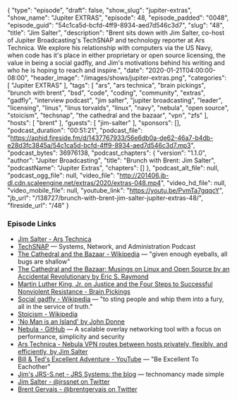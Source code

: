 {
  "type": "episode",
  "draft": false,
  "show_slug": "jupiter-extras",
  "show_name": "Jupiter EXTRAS",
  "episode": 48,
  "episode_padded": "0048",
  "episode_guid": "54c1ca5d-bcfd-4ff9-8934-aed7d546c3d7",
  "slug": "48",
  "title": "Jim Salter",
  "description": "Brent sits down with Jim Salter, co-host of Jupiter Broadcasting's TechSNAP and technology reporter at Ars Technica. We explore his relationship with computers via the US Navy, when code has it's place in either proprietary or open source licensing, the value in being a social gadfly, and Jim's motivations behind his writing and who he is hoping to reach and inspire.",
  "date": "2020-01-21T04:00:00-08:00",
  "header_image": "/images/shows/jupiter-extras.png",
  "categories": [
    "Jupiter EXTRAS"
  ],
  "tags": [
    "ars",
    "ars technica",
    "brain pickings",
    "brunch with brent",
    "bsd",
    "code",
    "coding",
    "community",
    "extras",
    "gadfly",
    "interview podcast",
    "jim salter",
    "jupiter broadcasting",
    "leader",
    "licensing",
    "linus",
    "linus torvalds",
    "linux",
    "navy",
    "nebula",
    "open source",
    "stoicism",
    "techsnap",
    "the cathedral and the bazaar",
    "vpn",
    "zfs"
  ],
  "hosts": [
    "brent"
  ],
  "guests": [
    "jim-salter"
  ],
  "sponsors": [],
  "podcast_duration": "00:51:21",
  "podcast_file": "https://aphid.fireside.fm/d/1437767933/56e6db0a-de62-46a7-b4db-e28d3fc3845a/54c1ca5d-bcfd-4ff9-8934-aed7d546c3d7.mp3",
  "podcast_bytes": 36976138,
  "podcast_chapters": {
    "version": "1.1.0",
    "author": "Jupiter Broadcasting",
    "title": "Brunch with Brent: Jim Salter",
    "podcastName": "Jupiter Extras",
    "chapters": []
  },
  "podcast_alt_file": null,
  "podcast_ogg_file": null,
  "video_file": "http://201406.jb-dl.cdn.scaleengine.net/extras/2020/extras-048.mp4",
  "video_hd_file": null,
  "video_mobile_file": null,
  "youtube_link": "https://youtu.be/PvmTa7gqqcY",
  "jb_url": "/138727/brunch-with-brent-jim-salter-jupiter-extras-48/",
  "fireside_url": "/48"
}


### Episode Links

  * [Jim Salter - Ars Technica](https://arstechnica.com/author/jimsalter/ "Jim Salter - Ars Technica")
  * [TechSNAP](https://techsnap.systems/ "TechSNAP") — Systems, Network, and Administration Podcast
  * [The Cathedral and the Bazaar - Wikipedia](https://en.wikipedia.org/wiki/The_Cathedral_and_the_Bazaar "The Cathedral and the Bazaar - Wikipedia") — "given enough eyeballs, all bugs are shallow"
  * [The Cathedral and the Bazaar: Musings on Linux and Open Source by an Accidental Revolutionary by Eric S. Raymond](http://www.catb.org/~esr/writings/cathedral-bazaar/ "The Cathedral and the Bazaar: Musings on Linux and Open Source by an Accidental Revolutionary by Eric S. Raymond")
  * [Martin Luther King, Jr. on Justice and the Four Steps to Successful Nonviolent Resistance - Brain Pickings](https://www.brainpickings.org/2015/03/18/martin-luther-king-letter-from-birmingham-city-jail/ "Martin Luther King, Jr. on Justice and the Four Steps to Successful Nonviolent Resistance - Brain Pickings")
  * [Social gadfly - Wikipedia](https://en.wikipedia.org/wiki/Social_gadfly "Social gadfly - Wikipedia") — "to sting people and whip them into a fury, all in the service of truth."
  * [Stoicism - Wikipedia](https://en.wikipedia.org/wiki/Stoicism "Stoicism - Wikipedia")
  * ['No Man is an Island' by John Donne](https://web.cs.dal.ca/~johnston/poetry/island.html "'No Man is an Island' by John Donne")
  * [Nebula - GitHub](https://github.com/slackhq/nebula "Nebula - GitHub") — A scalable overlay networking tool with a focus on performance, simplicity and security
  * [Ars Technica - Nebula VPN routes between hosts privately, flexibly, and efficiently, by Jim Salter](https://arstechnica.com/gadgets/2019/12/nebula-vpn-routes-between-hosts-privately-flexibly-and-efficiently/ "Ars Technica - Nebula VPN routes between hosts privately, flexibly, and efficiently, by Jim Salter")
  * [Bill & Ted's Excellent Adventure - YouTube](https://www.youtube.com/watch?v=WVXGC896Jdw "Bill & Ted's Excellent Adventure - YouTube") — "Be Excellent To Eachother"
  * [Jim's JRS-S.net - JRS Systems: the blog](https://jrs-s.net/ "Jim's JRS-S.net - JRS Systems: the blog") — technomancy made simple
  * [Jim Salter - @jrssnet on Twitter](https://twitter.com/jrssnet "Jim Salter - @jrssnet on Twitter")
  * [Brent Gervais - @brentgervais on Twitter](https://twitter.com/brentgervais "Brent Gervais - @brentgervais on Twitter")


